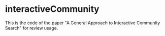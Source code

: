# interactiveCommunity
This is the code of the paper "A General Approach to Interactive Community Search" for review usage.
